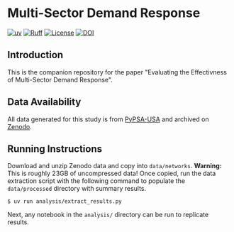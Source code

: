 # Multi-Sector Demand Response
[![uv](https://img.shields.io/endpoint?url=https://raw.githubusercontent.com/astral-sh/uv/main/assets/badge/v0.json)](https://github.com/astral-sh/uv) 
[![Ruff](https://img.shields.io/endpoint?url=https://raw.githubusercontent.com/astral-sh/ruff/main/assets/badge/v2.json)](https://github.com/astral-sh/ruff)
[![License](https://img.shields.io/badge/License-MIT-green.svg)](LICENSE)
[![DOI](https://zenodo.org/badge/DOI/10.5281/zenodo.14775955.svg)](https://doi.org/10.5281/zenodo.14775955)


## Introduction

This is the companion repository for the paper "Evaluating the Effectivness of Multi-Sector Demand Response".

## Data Availability 

All data generated for this study is from [PyPSA-USA](https://github.com/PyPSA/pypsa-usa/tree/master) and archived on [Zenodo](https://zenodo.org/records/14775955). 

## Running Instructions

Download and unzip Zenodo data and copy into `data/networks`. **Warning:** This is roughly 23GB of uncompressed data! Once copied, run the data extraction script with the following command to populate the `data/processed` directory with summary results. 

```
$ uv run analysis/extract_results.py 
```

Next, any notebook in the `analysis/` directory can be run to replicate results. 

